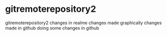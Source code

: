 # gitremoterepository2
gitremoterepository2
changes in realme
changes made graphically
changes made in github
doing some changes in github
